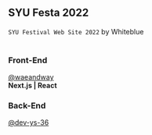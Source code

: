 ## SYU Festa 2022
`SYU Festival Web Site 2022` by Whiteblue<br><br>

### Front-End
[@waeandway](https://github.com/waeandway) <br>
**Next.js | React**


### Back-End 
[@dev-ys-36]() <br>
